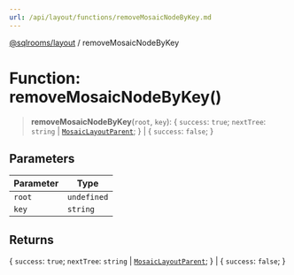 ```yaml
---
url: /api/layout/functions/removeMosaicNodeByKey.md
---
```

[@sqlrooms/layout](../index.md) / removeMosaicNodeByKey

# Function: removeMosaicNodeByKey()

> **removeMosaicNodeByKey**(`root`, `key`): { `success`: `true`; `nextTree`: `string` | [`MosaicLayoutParent`](../type-aliases/MosaicLayoutParent.md); } | { `success`: `false`; }

## Parameters

| Parameter | Type |
| ------ | ------ |
| `root` | `undefined` | `null` | `string` | [`MosaicLayoutParent`](../type-aliases/MosaicLayoutParent.md) |
| `key` | `string` |

## Returns

{ `success`: `true`; `nextTree`: `string` | [`MosaicLayoutParent`](../type-aliases/MosaicLayoutParent.md); } | { `success`: `false`; }
